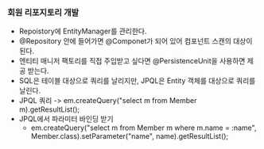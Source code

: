 ### 회원 리포지토리 개발
- Repoistory에 EntityManager를 관리한다.
- @Repository 안에 들어가면 @Componet가 되어 있어 컴포넌트 스캔의 대상이 된다.
- 엔티티 매니저 팩토리를 직접 주입받고 싶다면 @PersistenceUnit을 사용하면 제공 받는다.
- SQL은 테이블 대상으로 쿼리를 날리지만, JPQL은 Entity 객체를 대상으로 쿼리를 날린다.
- JPQL 쿼리 -> em.createQuery("select m from Member m).getResultList();
- JPQL에서 파라미터 바인딩 받기
  - em.createQuery("select m from Member m where m.name = :name", Member.class).setParameter("name", name).getResultList();